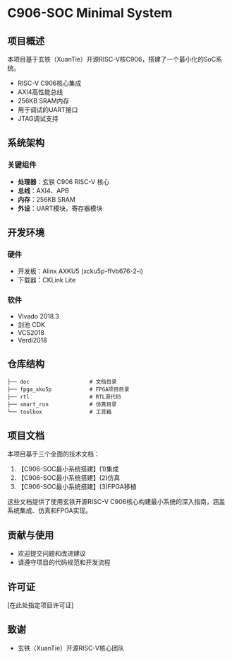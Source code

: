 # C906-SOC Minimal System

## 项目概述

本项目基于玄铁（XuanTie）开源RISC-V核C906，搭建了一个最小化的SoC系统。

- RISC-V C906核心集成
- AXI4高性能总线
- 256KB SRAM内存
- 用于调试的UART接口
- JTAG调试支持

## 系统架构

### 关键组件

- **处理器**：玄铁 C906 RISC-V 核心
- **总线**：AXI4、APB
- **内存**：256KB SRAM
- **外设**：UART模块，寄存器模块

## 开发环境

### 硬件

- 开发板：Alinx AXKU5 (xcku5p-ffvb676-2-i)
- 下载器：CKLink Lite

### 软件

- Vivado 2018.3
- 剑池 CDK
- VCS2018
- Verdi2018

## 仓库结构

```
├── doc                   # 文档目录
├── fpga_xku5p            # FPGA项目目录
├── rtl                   # RTL源代码
├── smart_run             # 仿真目录
└── toolbox               # 工具箱
```

## 项目文档

本项目基于三个全面的技术文档：

1. 【C906-SOC最小系统搭建】(1)集成
2. 【C906-SOC最小系统搭建】(2)仿真
3. 【C906-SOC最小系统搭建】(3)FPGA移植

这些文档提供了使用玄铁开源RISC-V C906核心构建最小系统的深入指南，涵盖系统集成、仿真和FPGA实现。

## 贡献与使用

- 欢迎提交问题和改进建议
- 请遵守项目的代码规范和开发流程

## 许可证

[在此处指定项目许可证]

## 致谢

- 玄铁（XuanTie）开源RISC-V核心团队